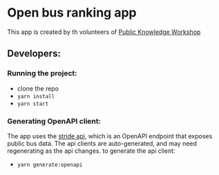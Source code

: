 # Open bus ranking app

This app is created by th volunteers of [Public Knowledge Workshop](https://www.hasadna.org.il/)

## Developers:

### Running the project:

- clone the repo
- `yarn install`
- `yarn start`

### Generating OpenAPI client:

The app uses the [stride api](https://open-bus-stride-api.hasadna.org.il/), which is an OpenAPI endpoint that exposes public bus data.
The api clients are auto-generated, and may need regenerating as the api changes.
to generate the api client:

- `yarn generate:openapi`
